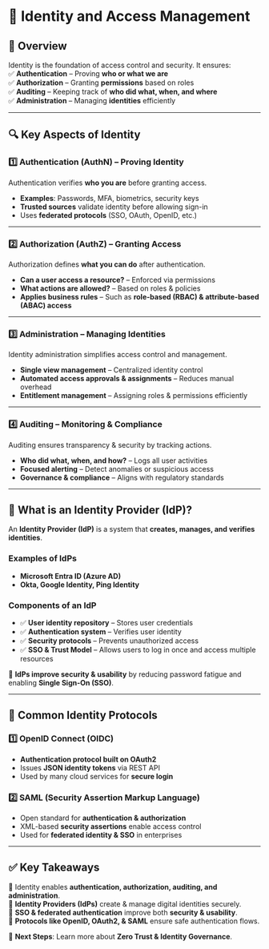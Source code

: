 # 🔐 Identity and Access Management  

## 📌 Overview  
Identity is the foundation of access control and security. It ensures:  
✅ **Authentication** – Proving **who or what we are**  
✅ **Authorization** – Granting **permissions** based on roles  
✅ **Auditing** – Keeping track of **who did what, when, and where**  
✅ **Administration** – Managing **identities** efficiently  

---

## 🔍 Key Aspects of Identity  

### **1️⃣ Authentication (AuthN) – Proving Identity**  
Authentication verifies **who you are** before granting access.  
- **Examples**: Passwords, MFA, biometrics, security keys  
- **Trusted sources** validate identity before allowing sign-in  
- Uses **federated protocols** (SSO, OAuth, OpenID, etc.)  

---

### **2️⃣ Authorization (AuthZ) – Granting Access**  
Authorization defines **what you can do** after authentication.  
- **Can a user access a resource?** – Enforced via permissions  
- **What actions are allowed?** – Based on roles & policies  
- **Applies business rules** – Such as **role-based (RBAC) & attribute-based (ABAC) access**  

---

### **3️⃣ Administration – Managing Identities**  
Identity administration simplifies access control and management.  
- **Single view management** – Centralized identity control  
- **Automated access approvals & assignments** – Reduces manual overhead  
- **Entitlement management** – Assigning roles & permissions efficiently  

---

### **4️⃣ Auditing – Monitoring & Compliance**  
Auditing ensures transparency & security by tracking actions.  
- **Who did what, when, and how?** – Logs all user activities  
- **Focused alerting** – Detect anomalies or suspicious access  
- **Governance & compliance** – Aligns with regulatory standards  

---

## 🏢 What is an Identity Provider (IdP)?  
An **Identity Provider (IdP)** is a system that **creates, manages, and verifies identities**.  

### **Examples of IdPs**  
- **Microsoft Entra ID (Azure AD)**  
- **Okta, Google Identity, Ping Identity**  

### **Components of an IdP**  
- ✅ **User identity repository** – Stores user credentials  
- ✅ **Authentication system** – Verifies user identity  
- ✅ **Security protocols** – Prevents unauthorized access  
- ✅ **SSO & Trust Model** – Allows users to log in once and access multiple resources  

📌 **IdPs improve security & usability** by reducing password fatigue and enabling **Single Sign-On (SSO)**.  

---

## 🔄 Common Identity Protocols  

### **1️⃣ OpenID Connect (OIDC)**  
- **Authentication protocol built on OAuth2**  
- Issues **JSON identity tokens** via REST API  
- Used by many cloud services for **secure login**  

### **2️⃣ SAML (Security Assertion Markup Language)**  
- Open standard for **authentication & authorization**  
- XML-based **security assertions** enable access control  
- Used for **federated identity & SSO** in enterprises  

---

## ✅ Key Takeaways  
🔹 Identity enables **authentication, authorization, auditing, and administration**.  
🔹 **Identity Providers (IdPs)** create & manage digital identities securely.  
🔹 **SSO & federated authentication** improve both **security & usability**.  
🔹 **Protocols like OpenID, OAuth2, & SAML** ensure safe authentication flows.  

🚀 **Next Steps**: Learn more about **Zero Trust & Identity Governance**.
